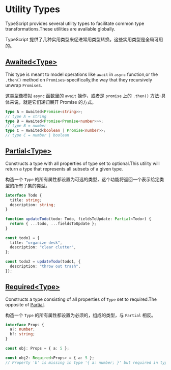 # Utility Types
TypeScript provides several utility types to facilitate common type transformations.These utilities are available globally.

TypeScript 提供了几种实用类型来促进常用类型转换。这些实用类型是全局可用的。

## <a href="#Awaited">Awaited\<Type></a>
This type is meant to model operations like `await` in `async` function,or the `.then()` method on `Promise`s-specifically,the way that they recursively unwrap `Promise`s.

这类型像模拟 `async` 函数里的 `await` 操作，或者是 `promise` 上的 `.then()` 方法-具体来说，就是它们递归展开 Promise 的方式。

```ts
type A = Awaited<Promise<string>>; 
// type A = string
type B = Awaited<Promise<Promise<number>>>;
// type B = number
type C = Awaited<boolean | Promise<number>>;
// type C = number | boolean
```
## <a href="#Partial">Partial\<Type></a>
Constructs a type with all properties of type set to optional.This utility will return a type that represents all subsets of a given type.

构造一个 `Type` 的所有属性都设置为可选的类型，这个功能将返回一个表示给定类型的所有子集的类型。

```ts
interface Todo {
  title: string;
  description: string;
}
 
function updateTodo(todo: Todo, fieldsToUpdate: Partial<Todo>) {
  return { ...todo, ...fieldsToUpdate };
}
 
const todo1 = {
  title: "organize desk",
  description: "clear clutter",
};
 
const todo2 = updateTodo(todo1, {
  description: "throw out trash",
});
```

## <a href="#Required">Required\<Type></a>
Constructs a type consisting of all properties of `Type` set to required.The opposite of <a href="#Partial">Partial</a>.

构造一个 `Type` 的所有属性都设置为必须的，组成的类型，与 `Partial` 相反。
```ts
interface Props {
  a?: number;
  b?: string;
}
 
const obj: Props = { a: 5 };
 
const obj2: Required<Props> = { a: 5 };
// Property 'b' is missing in type '{ a: number; }' but required in type 'Required<Props>'.
```
